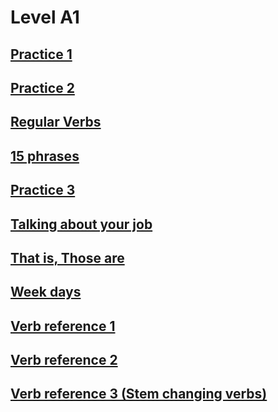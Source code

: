 # Level A1
## [Practice 1](practice1.md)
## [Practice 2](practice2.md)
## [Regular Verbs](regular-verbs.md)
## [15 phrases](15-phrases.md)
## [Practice 3](practice3.md)
## [Talking about your job](occupation.md)
## [That is, Those are](That-Is.md)
## [Week days](week-days.md)
## [Verb reference 1](verb-reference1.md)
## [Verb reference 2](verb-reference2.md)
## [Verb reference 3 (Stem changing verbs)](verb-reference-3-stem-changing-verbs.md)
